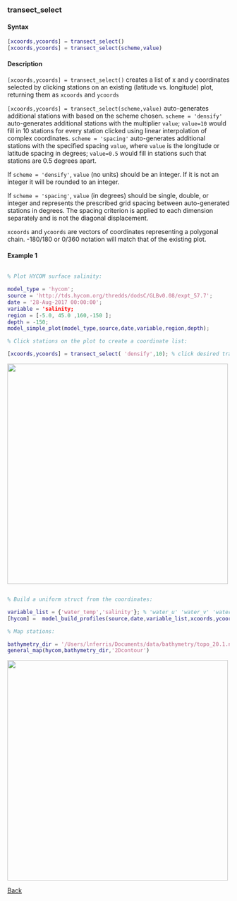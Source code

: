 ### transect_select

#### Syntax

```Matlab
[xcoords,ycoords] = transect_select() 
[xcoords,ycoords] = transect_select(scheme,value)
```
#### Description

``[xcoords,ycoords] = transect_select()`` creates a list of x and y coordinates selected by clicking stations on an existing (latitude vs. longitude) plot, returning them as ``xcoords`` and ``ycoords``

``[xcoords,ycoords] = transect_select(scheme,value)`` auto-generates additional stations with based on the scheme chosen. ``scheme = 'densify'`` auto-generates additional stations with the multiplier ``value``; ``value=10`` would fill in 10 stations for every station clicked using linear interpolation of complex coordinates. ``scheme = 'spacing'`` auto-generates additional stations with the specified spacing ``value``, where ``value`` is the longitude or latitude spacing in degrees; ``value=0.5`` would fill in stations such that stations are 0.5 degrees apart. 

If ``scheme = 'densify'``, ``value`` (no units) should be an integer. If it is not an integer it will be rounded to an integer.

If ``scheme = 'spacing'``, ``value`` (in degrees) should be single, double, or integer and represents the prescribed grid spacing between auto-generated stations in degrees. The spacing criterion is applied to each dimension separately and is not the diagonal displacement.

``xcoords`` and ``ycoords`` are vectors of coordinates representing a polygonal chain. -180/180 or 0/360 notation will match that of the existing plot.

#### Example 1


```Matlab

% Plot HYCOM surface salinity:

model_type = 'hycom'; 
source = 'http://tds.hycom.org/thredds/dodsC/GLBv0.08/expt_57.7';
date = '28-Aug-2017 00:00:00';  
variable = 'salinity;                
region = [-5.0, 45.0 ,160,-150 ];      
depth = -150;                                                   
model_simple_plot(model_type,source,date,variable,region,depth);

% Click stations on the plot to create a coordinate list:

[xcoords,ycoords] = transect_select( 'densify',10); % click desired transect on the figure, densify selection by 10x

```
<img src="https://user-images.githubusercontent.com/24570061/88406388-9f569580-cd9e-11ea-9871-e4d55941d7c4.png" width="500">

```Matlab

% Build a uniform struct from the coordinates:

variable_list = {'water_temp','salinity'}; % 'water_u' 'water_v' 'water_temp' 'salinity'
[hycom] =  model_build_profiles(source,date,variable_list,xcoords,ycoords);

% Map stations:

bathymetry_dir = '/Users/lnferris/Documents/data/bathymetry/topo_20.1.nc';
general_map(hycom,bathymetry_dir,'2Dcontour')

```
<img src="https://user-images.githubusercontent.com/24570061/88406404-a67da380-cd9e-11ea-8d49-bd4db591c282.png" width="500">


[Back](https://github.com/lnferris/ocean_data_tools#miscellaneous-utilities-1)

